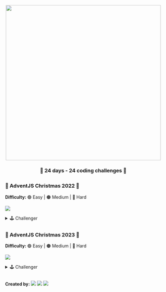 <div align="center">
    <img width="500" src="https://i.imgur.com/EqNt0FH.png"/>
</div>

<div align="center">
    <h3> 🎁 24 days - 24 coding challenges 🎁</h3>
</div>

##

### 🎄 AdventJS Christmas 2022 🎄

<b>Difficulty: </b> 🟢 Easy | 🟠 Medium | 🔴 Hard

[![](https://img.shields.io/badge/-WebSide::AdventJS::2022-fdc43f?style=flat-square&logo=red&logoColor=black)](https://2022.adventjs.dev/es)

<details hide>

<summary>🕹️ Challenger</summary>

|  #  |                                 Img                                  |                 Title                  | Difficulty |                        Challenge                        |             Solution              |
| :-: | :------------------------------------------------------------------: | :------------------------------------: | :--------: | :-----------------------------------------------------: | :-------------------------------: |
| 01  | <img src="https://i.imgur.com/kHa5RKW.png" width="100" height="80"/> |  Automating Christmas gift wrapping!   |     🟢     | [View](https://2022.adventjs.dev/es/challenges/2022/1)  | [View](./Challenges-2022/Day-01/) |
| 02  | <img src="https://i.imgur.com/6Vm2l5a.png" width="100" height="80"/> |     Nobody wants to work overtime      |     🟢     | [View](https://2022.adventjs.dev/es/challenges/2022/2)  | [View](./Challenges-2022/Day-02/) |
| 03  | <img src="https://i.imgur.com/IK3ybFX.png" width="100" height="80"/> | ¿How many gift boxes does Santa carry? |     🟢     | [View](https://2022.adventjs.dev/es/challenges/2022/3)  | [View](./Challenges-2022/Day-03/) |
| 04  | <img src="https://i.imgur.com/but1XEZ.png" width="100" height="80"/> | A box inside another box and another.. |     🟠     | [View](https://2022.adventjs.dev/es/challenges/2022/4)  | [View](./Challenges-2022/Day-04/) |
| 05  | <img src="https://i.imgur.com/buPdC5B.png" width="100" height="80"/> |       Optimizing Santa is trips        |     🔴     | [View](https://2022.adventjs.dev/es/challenges/2022/5)  |            Developing             |
| 06  | <img src="https://i.imgur.com/ig5TRGK.png" width="100" height="80"/> |     Creating Christmas decorations     |     🟠     | [View](https://2022.adventjs.dev/es/challenges/2022/6)  |            Developing             |
| 07  | <img src="https://i.imgur.com/D3uHis2.png" width="100" height="80"/> |       Taking inventory of gifts        |     🟢     | [View](https://2022.adventjs.dev/es/challenges/2022/7)  | [View](./Challenges-2022/Day-07/) |
| 08  | <img src="https://i.imgur.com/GLh80T8.png" width="100" height="80"/> |          We need a mechanic!           |     🟠     | [View](https://2022.adventjs.dev/es/challenges/2022/8)  |            Developing             |
| 09  | <img src="https://i.imgur.com/8oZrrWU.png" width="100" height="80"/> |       The crazy Christmas lights       |     🟢     | [View](https://2022.adventjs.dev/es/challenges/2022/9)  |            Developing             |
| 10  | <img src="https://i.imgur.com/iExnKoY.png" width="100" height="80"/> |      Jumping from Santa is sleigh      |     🟠     | [View](https://2022.adventjs.dev/es/challenges/2022/10) |            Developing             |
| 11  | <img src="https://i.imgur.com/37PAe4I.png" width="100" height="80"/> |      Santa Claus is Scrum Master       |     🔴     | [View](https://2022.adventjs.dev/es/challenges/2022/11) |            Developing             |
| 12  | <img src="https://i.imgur.com/bbNfkaB.png" width="100" height="80"/> |          Electric sleds, wow!          |     🟠     | [View](https://2022.adventjs.dev/es/challenges/2022/12) |            Developing             |
| 13  | <img src="https://i.imgur.com/ANGHRFM.png" width="100" height="80"/> |         Backup Santa is files          |     🟢     | [View](https://2022.adventjs.dev/es/challenges/2022/13) | [View](./Challenges-2022/Day-13/) |
| 14  | <img src="https://i.imgur.com/Rwo9KiK.png" width="100" height="80"/> |             The best path              |     🟠     | [View](https://2022.adventjs.dev/es/challenges/2022/14) |            Developing             |
| 15  | <img src="https://i.imgur.com/LHalWkF.png" width="100" height="80"/> |     Decorating the Christmas tree      |     🟠     | [View](https://2022.adventjs.dev/es/challenges/2022/15) |            Developing             |
| 16  | <img src="https://i.imgur.com/WX6f1aC.png" width="100" height="80"/> |       Arranging Santa is letters       |     🔴     | [View](https://2022.adventjs.dev/es/challenges/2022/16) |            Developing             |
| 17  | <img src="https://i.imgur.com/xo9HO3h.png" width="100" height="80"/> |      Carrying the gifts in sacks       |     🟠     | [View](https://2022.adventjs.dev/es/challenges/2022/17) |            Developing             |
| 18  | <img src="https://i.imgur.com/CZwUrxX.png" width="100" height="80"/> |           We are out of ink!           |     🟢     | [View](https://2022.adventjs.dev/es/challenges/2022/18) | [View](./Challenges-2022/Day-18/) |
| 19  | <img src="https://i.imgur.com/gBMPBZw.png" width="100" height="80"/> |           Sorting the gifts            |     🟢     | [View](https://2022.adventjs.dev/es/challenges/2022/19) | [View](./Challenges-2022/Day-19/) |
| 20  | <img src="https://i.imgur.com/r2HCzxM.png" width="100" height="80"/> |         More challenging trips         |     🔴     | [View](https://2022.adventjs.dev/es/challenges/2022/20) |            Developing             |
| 21  | <img src="https://i.imgur.com/D3PjxXz.png" width="100" height="80"/> |        Creating the gift table         |     🟠     | [View](https://2022.adventjs.dev/es/challenges/2022/21) |            Developing             |
| 22  | <img src="https://i.imgur.com/9Dlerey.png" width="100" height="80"/> |            Lighting in tune            |     🟢     | [View](https://2022.adventjs.dev/es/challenges/2022/22) |            Developing             |
| 23  | <img src="https://i.imgur.com/TfDwnq0.png" width="100" height="80"/> |          Santa Claus compiler          |     🔴     | [View](https://2022.adventjs.dev/es/challenges/2022/23) |            Developing             |
| 24  | <img src="https://i.imgur.com/OPE0Qyo.png" width="100" height="80"/> |      the last challenge is a maze      |     🔴     | [View](https://2022.adventjs.dev/es/challenges/2022/24) |            Developing             |

</details>

##

### 🎅 AdventJS Christmas 2023 🎅

<b>Difficulty: </b> 🟢 Easy | 🟠 Medium | 🔴 Hard

[![](https://img.shields.io/badge/-WebSide::AdventJS::2023-fdc43f?style=flat-square&logo=red&logoColor=black)](https://adventjs.dev/)

<details hide>

<summary>🕹️ Challenger</summary>

|  #  |                                 Img                                 |        Title         | Difficulty |                   Challenge                    |             Solution              |
| :-: | :-----------------------------------------------------------------: | :------------------: | :--------: | :--------------------------------------------: | :-------------------------------: |
| 01  | <img src="https://i.imgur.com/Ws3lq6x.png" width="80" height="80"/> | First Gift Repeated! |     🟢     | [View](https://adventjs.dev/challenges/2023/1) | [View](./Challenges-2023/Day-01/) |

</details>

##

<b>Created by: </b>
[![](https://img.shields.io/badge/-%40midudev-1DA1F2?style=flat-square&logo=twitter&logoColor=white)](https://twitter.com/midudev)
[![](https://img.shields.io/badge/-%40midudev-9146FF?style=flat-square&logo=twitch&logoColor=white)](https://www.twitch.tv/midudev)
[![](https://img.shields.io/badge/-%40midudev-ff0000?style=flat-square&logo=youtube&logoColor=white)](https://www.youtube.com/midudev)

